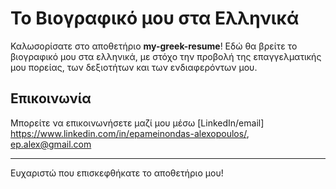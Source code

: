 # Το Βιογραφικό μου στα Ελληνικά

Καλωσορίσατε στο αποθετήριο **my-greek-resume**! Εδώ θα βρείτε το βιογραφικό μου στα ελληνικά, με στόχο την προβολή της επαγγελματικής μου πορείας, των δεξιοτήτων και των ενδιαφερόντων μου.

## Επικοινωνία

Μπορείτε να επικοινωνήσετε μαζί μου μέσω [LinkedIn/email] https://www.linkedin.com/in/epameinondas-alexopoulos/, ep.alex@gmail.com

---

Ευχαριστώ που επισκεφθήκατε το αποθετήριο μου!
